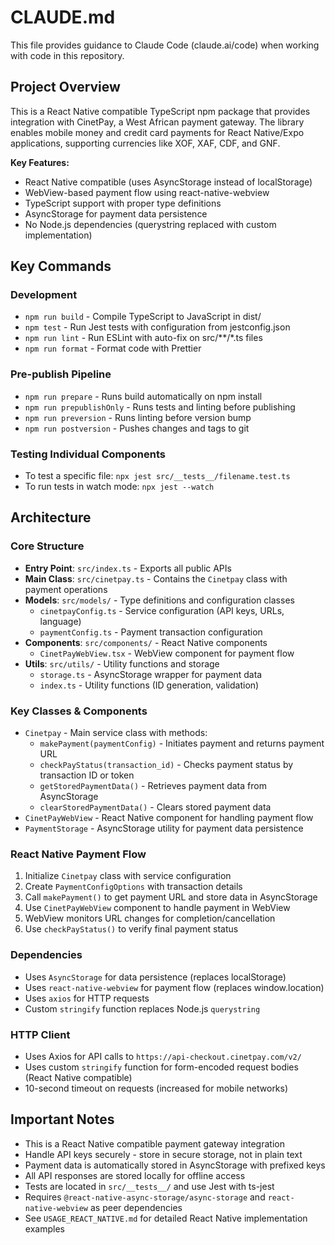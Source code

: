 # CLAUDE.md

This file provides guidance to Claude Code (claude.ai/code) when working with code in this repository.

## Project Overview
This is a React Native compatible TypeScript npm package that provides integration with CinetPay, a West African payment gateway. The library enables mobile money and credit card payments for React Native/Expo applications, supporting currencies like XOF, XAF, CDF, and GNF.

**Key Features:**
- React Native compatible (uses AsyncStorage instead of localStorage)
- WebView-based payment flow using react-native-webview
- TypeScript support with proper type definitions
- AsyncStorage for payment data persistence
- No Node.js dependencies (querystring replaced with custom implementation)

## Key Commands

### Development
- `npm run build` - Compile TypeScript to JavaScript in dist/
- `npm test` - Run Jest tests with configuration from jestconfig.json
- `npm run lint` - Run ESLint with auto-fix on src/**/*.ts files
- `npm run format` - Format code with Prettier

### Pre-publish Pipeline
- `npm run prepare` - Runs build automatically on npm install
- `npm run prepublishOnly` - Runs tests and linting before publishing
- `npm run preversion` - Runs linting before version bump
- `npm run postversion` - Pushes changes and tags to git

### Testing Individual Components
- To test a specific file: `npx jest src/__tests__/filename.test.ts`
- To run tests in watch mode: `npx jest --watch`

## Architecture

### Core Structure
- **Entry Point**: `src/index.ts` - Exports all public APIs
- **Main Class**: `src/cinetpay.ts` - Contains the `Cinetpay` class with payment operations
- **Models**: `src/models/` - Type definitions and configuration classes
  - `cinetpayConfig.ts` - Service configuration (API keys, URLs, language)
  - `paymentConfig.ts` - Payment transaction configuration
- **Components**: `src/components/` - React Native components
  - `CinetPayWebView.tsx` - WebView component for payment flow
- **Utils**: `src/utils/` - Utility functions and storage
  - `storage.ts` - AsyncStorage wrapper for payment data
  - `index.ts` - Utility functions (ID generation, validation)

### Key Classes & Components
- `Cinetpay` - Main service class with methods:
  - `makePayment(paymentConfig)` - Initiates payment and returns payment URL
  - `checkPayStatus(transaction_id)` - Checks payment status by transaction ID or token
  - `getStoredPaymentData()` - Retrieves payment data from AsyncStorage
  - `clearStoredPaymentData()` - Clears stored payment data
- `CinetPayWebView` - React Native component for handling payment flow
- `PaymentStorage` - AsyncStorage utility for payment data persistence

### React Native Payment Flow
1. Initialize `Cinetpay` class with service configuration
2. Create `PaymentConfigOptions` with transaction details
3. Call `makePayment()` to get payment URL and store data in AsyncStorage
4. Use `CinetPayWebView` component to handle payment in WebView
5. WebView monitors URL changes for completion/cancellation
6. Use `checkPayStatus()` to verify final payment status

### Dependencies
- Uses `AsyncStorage` for data persistence (replaces localStorage)
- Uses `react-native-webview` for payment flow (replaces window.location)
- Uses `axios` for HTTP requests
- Custom `stringify` function replaces Node.js `querystring`

### HTTP Client
- Uses Axios for API calls to `https://api-checkout.cinetpay.com/v2/`
- Uses custom `stringify` function for form-encoded request bodies (React Native compatible)
- 10-second timeout on requests (increased for mobile networks)

## Important Notes
- This is a React Native compatible payment gateway integration
- Handle API keys securely - store in secure storage, not in plain text
- Payment data is automatically stored in AsyncStorage with prefixed keys
- All API responses are stored locally for offline access
- Tests are located in `src/__tests__/` and use Jest with ts-jest
- Requires `@react-native-async-storage/async-storage` and `react-native-webview` as peer dependencies
- See `USAGE_REACT_NATIVE.md` for detailed React Native implementation examples